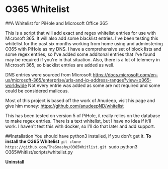 # O365 Whitelist

##A Whitelist for PiHole and Microsoft Office 365

This is a script that will add exact and regex whitelist entries for use with Microsoft 365.  It will also add some blacklist entries.  I've been testing this whitelist for the past six months working from home using and adminstering O365 with PiHole as my DNS.  I have a comprehensive set of block lists and some regex entries, so I've added some additonal entries that I've found may be required if you're in that situation.  Also, there is a lot of telemery in Microsoft 365, so blacklist entries are added as well.

DNS entries were sourced from Microsoft https://docs.microsoft.com/en-us/microsoft-365/enterprise/urls-and-ip-address-ranges?view=o365-worldwide
Not every entrie was added as some are not required and some could be considered malicous.

Most of this project is based off the work of Anudeep, visit his page and give him money: https://github.com/anudeepND/whitelist

This has been tested on version 5 of PiHole, it really relies on the database to make regex entries.  There is a text whitelist, but I have no idea if it'll work.  I haven't test this with docker, so I'll do that later and add support.

##Installation
You should have python3 installed, if you don't get it.
**To install the O365 Whitelist**
    ```git clone https://github.com/TheSmashy/O365Whitlist.git
    ```sudo python3 O365Whitlist/scripts/whitelist.py

**Uninstall**
   ```sudo python3 O365Whitlist/scripts/uninstall.py
   
